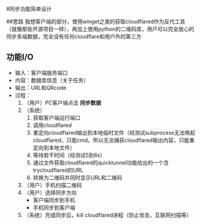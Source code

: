 #同步功能简单设计

##思路
我想客户端的部分，使用winget之类的获取cloudflared作为反代工具（就像那些开源项目一样），再加上使用python的二维码库，用户可以完全放心的同步多端数据，完全没有任何cloudflare和用户外的第三方

## 功能I/O
- 输入：客户端服务端口
- 内容：数据库信息（关于任务）
- 输出：URL和QRcode
- 过程：
    1. （用户）PC客户端点击 **同步数据**
    2. （系统）
        1. 获取客户端运行端口
        2. 调用cloudflared
        3. 重定向cloudflared输出到本地临时文件（经测试subprocess无法唤起cloudflared，只能cmd。所以无法捕获cloudflared输出内容，只能重定向到本地文件）
        4. 等待若干时间（经测试5到6s）
        5. 通过文件获取cloudflared的quicktunnel功能给出的一个含trycloudflared的URL
        6. 转换为二维码并同时显示URL和二维码
    3. （用户）手机扫描二维码
    4. （用户）选择同步方向
        - 客户端同步到手机
        - 手机同步到客户端
    5.  （系统）完成同步后，kill cloudflared进程（防止攻击，互联网扫描等）

